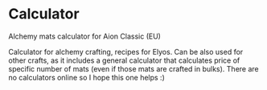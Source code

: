 # Calculator
Alchemy mats calculator for Aion Classic (EU)

Calculator for alchemy crafting, recipes for Elyos. 
Can be also used for other crafts, as it includes a general calculator that calculates price of specific number of mats (even if those mats are crafted in bulks).
There are no calculators online so I hope this one helps :)
